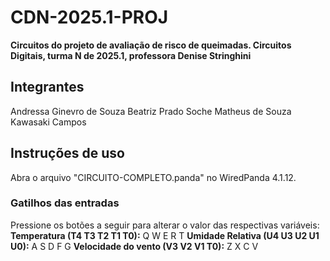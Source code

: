 # CDN-2025.1-PROJ
**Circuitos do projeto de avaliação de risco de queimadas.
Circuitos Digitais, turma N de 2025.1, professora Denise Stringhini**

## Integrantes
Andressa Ginevro de Souza
Beatriz Prado Soche
Matheus de Souza Kawasaki Campos

## Instruções de uso
Abra o arquivo "CIRCUITO-COMPLETO.panda" no WiredPanda 4.1.12.
### Gatilhos das entradas
Pressione os botões a seguir para alterar o valor das respectivas variáveis:
**Temperatura (T4 T3 T2 T1 T0):** Q W E R T
**Umidade Relativa (U4 U3 U2 U1 U0):** A S D F G
**Velocidade do vento (V3 V2 V1 T0):** Z X C V
